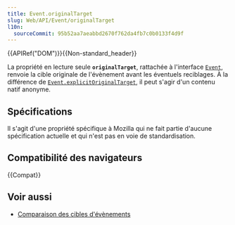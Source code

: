 ```yaml
---
title: Event.originalTarget
slug: Web/API/Event/originalTarget
l10n:
  sourceCommit: 95b52aa7aeabbd2670f762da4fb7c0b0133f4d9f
---
```


{{APIRef("DOM")}}{{Non-standard_header}}

La propriété en lecture seule **`originalTarget`**, rattachée à l'interface [`Event`](/fr/docs/Web/API/Event), renvoie la cible originale de l'évènement avant les éventuels reciblages. À la différence de [`Event.explicitOriginalTarget`](/fr/docs/Web/API/Event/explicitOriginalTarget), il peut s'agir d'un contenu natif anonyme.

## Spécifications

Il s'agit d'une propriété spécifique à Mozilla qui ne fait partie d'aucune spécification actuelle et qui n'est pas en voie de standardisation.

## Compatibilité des navigateurs

{{Compat}}

## Voir aussi

- [Comparaison des cibles d'évènements](/fr/docs/Web/API/Event/Comparison_of_Event_Targets)
